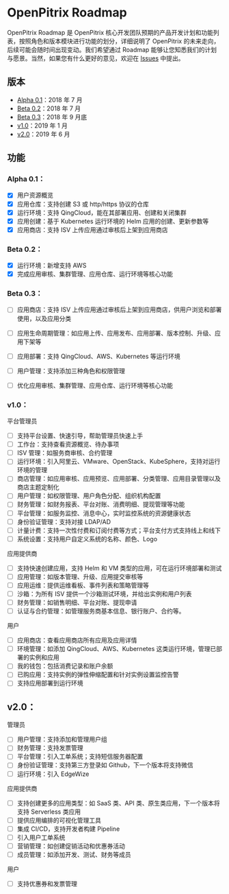 # OpenPitrix Roadmap

OpenPitrix Roadmap 是 OpenPitrix 核心开发团队预期的产品开发计划和功能列表，按照角色和版本模块进行功能的划分，详细说明了 OpenPitrix 的未来走向，后续可能会随时间出现变动。我们希望通过 Roadmap 能够让您知悉我们的计划与愿景。当然，如果您有什么更好的意见，欢迎在 [Issues](https://github.com/openpitrix/openpitrix/issues) 中提出。

## 版本

- [Alpha 0.1](docs/Roadmap-zh.md#alpha-01)：2018 年 7 月
- [Beta 0.2](docs/Roadmap-zh.md#beta-02)：2018 年 7 月
- [Beta 0.3](docs/Roadmap-zh.md#beta-03)：2018 年 9 月底
- [v1.0](docs/Roadmap-zh.md#v10)：2019 年 1 月
- [v2.0](docs/Roadmap-zh.md#v20)：2019 年 6 月

## 功能

### Alpha 0.1：

- [x] 用户资源概览
- [x] 应用仓库：支持创建 S3 或 http/https 协议的仓库
- [x] 运行环境：支持 QingCloud，能在其部署应用、创建和关闭集群
- [x] 应用创建：基于 Kubernetes 运行环境的 Helm 应用的创建、更新参数等
- [x] 应用商店：支持 ISV 上传应用通过审核后上架到应用商店

### Beta 0.2：

- [x] 运行环境：新增支持 AWS
- [x] 完成应用审核、集群管理、应用仓库、运行环境等核心功能

### Beta 0.3：
- [ ] 应用商店：支持 ISV 上传应用通过审核后上架到应用商店，供用户浏览和部署使用，以及应用分类
- [ ] 应用生命周期管理：如应用上传、应用发布、应用部署、版本控制、升级、应用下架等
- [ ] 应用部署：支持 QingCloud、AWS、Kubernetes 等运行环境
- [ ] 用户管理：支持添加三种角色和权限管理
- [ ] 优化应用审核、集群管理、应用仓库、运行环境等核心功能


### v1.0：

平台管理员

- [ ] 支持平台设置、快速引导，帮助管理员快速上手
- [ ] 工作台：支持查看资源概览、待办事项
- [ ] ISV 管理：如服务商审核、合约管理
- [ ] 运行环境：引入阿里云、VMware、OpenStack、KubeSphere，支持对运行环境的管理
- [ ] 商店管理：如应用审核、应用预览、应用部署、分类管理、应用目录管理以及商店主题定制化
- [ ] 用户管理：如权限管理、用户角色分配、组织机构配置
- [ ] 财务管理：如财务报表、平台对账、消费明细、提现管理等功能
- [ ] 平台管理：如服务监控、消息中心，实时监控系统的资源健康状态
- [ ] 身份验证管理：支持对接 LDAP/AD
- [ ] 计量计费：支持一次性付费和订阅付费等方式；平台支付方式支持线上和线下
- [ ] 系统设置：支持用户自定义系统的名称、颜色、Logo

应用提供商

- [ ] 支持快速创建应用，支持 Helm 和 VM 类型的应用，可在运行环境部署和测试
- [ ] 应用管理：如版本管理、升级、应用提交审核等
- [ ] 应用运维：提供运维看板、事件列表和策略管理等
- [ ] 沙箱：为所有 ISV 提供一个沙箱测试环境，并给出实例和用户列表
- [ ] 财务管理：如销售明细、平台对账、提现申请
- [ ] 认证与合约管理：如管理服务商基本信息、银行账户、合约等。

用户

- [ ] 应用商店：查看应用商店所有应用及应用详情
- [ ] 环境管理：如添加 QingCloud、AWS、Kubernetes 这类运行环境，管理已部署的实例和应用
- [ ] 我的钱包：包括消费记录和账户余额
- [ ] 已购应用：支持实例的弹性伸缩配置和针对实例设置监控告警
- [ ] 支持应用部署到运行环境

## v2.0：

管理员

- [ ] 用户管理：支持添加和管理用户组
- [ ] 财务管理：支持发票管理
- [ ] 平台管理：引入工单系统；支持短信服务器配置
- [ ] 身份验证管理：支持第三方登录如 Github，下一个版本将支持微信
- [ ] 运行环境：引入 EdgeWize

应用提供商

- [ ] 支持创建更多的应用类型：如 SaaS 类、API 类、原生类应用，下一个版本将支持 Serverless 类应用
- [ ] 提供应用编排的可视化管理工具
- [ ] 集成 CI/CD，支持开发者构建 Pipeline
- [ ] 引入用户工单系统
- [ ] 营销管理：如创建促销活动和优惠券活动
- [ ] 成员管理：如添加开发、测试、财务等成员

用户

- [ ] 支持优惠券和发票管理


